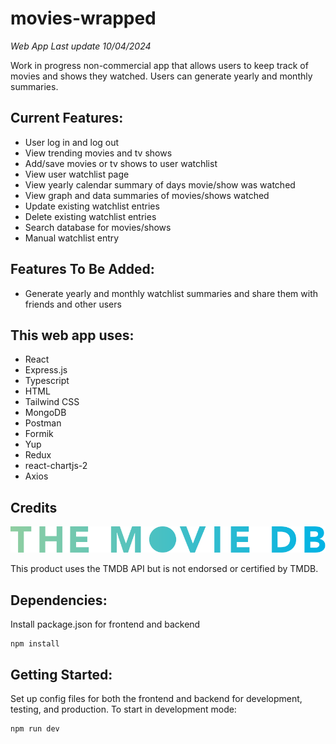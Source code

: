 # movies-wrapped

_Web App Last update 10/04/2024_

Work in progress non-commercial app that allows users to keep track of movies and shows they watched. Users can generate yearly and monthly summaries.

## Current Features:
* User log in and log out
* View trending movies and tv shows
* Add/save movies or tv shows to user watchlist
* View user watchlist page
* View yearly calendar summary of days movie/show was watched
* View graph and data summaries of movies/shows watched
* Update existing watchlist entries
* Delete existing watchlist entries
* Search database for movies/shows
* Manual watchlist entry

## Features To Be Added:
* Generate yearly and monthly watchlist summaries and share them with friends and other users

## This web app uses:
* React
* Express.js
* Typescript
* HTML
* Tailwind CSS
* MongoDB
* Postman
* Formik
* Yup
* Redux
* react-chartjs-2
* Axios

## Credits

![TMDB Logo](images/TMDB_Logo.svg)

This product uses the TMDB API but is not endorsed or certified by TMDB.

## Dependencies:
Install package.json for frontend and backend
```
npm install
```

## Getting Started:
Set up config files for both the frontend and backend for development, testing, and production.
To start in development mode:
```
npm run dev
```